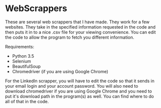 # WebScrappers
These are several web scrappers that I have made. They work for a few websites. They take in the specified information requested in the code and then puts it in to a nice .csv file for your viewing convenience. You can edit the code to allow the program to fetch you different information. 

Requirements: 
 - Python 3.5 
 - Selenium 
 - BeautifulSoup 
 - Chromedriver (if you are using Google Chrome)
 
For the LinkedIn scrapper, you will have to edit the code so that it sends in your email login and your account password. You will also need to download chromedriver if you are using Google Chrome and you need to put it's download path in the program(s) as well. You can find where to do all of that in the code. 
